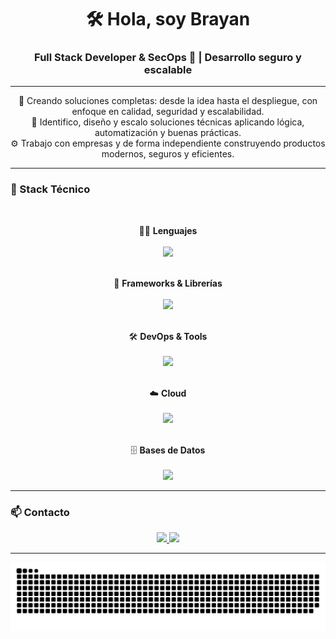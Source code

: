 <h1 align="center">🛠️ Hola, soy Brayan</h1>
<h3 align="center">Full Stack Developer & SecOps 🔐 | Desarrollo seguro y escalable</h3>

---

<div align="center">

🧠 Creando soluciones completas: desde la idea hasta el despliegue, con enfoque en calidad, seguridad y escalabilidad.<br>
🚀 Identifico, diseño y escalo soluciones técnicas aplicando lógica, automatización y buenas prácticas.  
⚙️ Trabajo con empresas y de forma independiente construyendo productos modernos, seguros y eficientes.

</div>

---

### 🧰 Stack Técnico

<div align="center">

<br>

🧑‍💻 <strong>Lenguajes</strong><br><br>
<img src="https://skillicons.dev/icons?i=python,typescript,javascript,java,cs,bash" /><br><br>

🧱 <strong>Frameworks & Librerías</strong><br><br>
<img src="https://skillicons.dev/icons?i=angular,react,astro,nextjs,nestjs,fastapi,net,spring" /><br><br>

🛠️ <strong>DevOps & Tools</strong><br><br>
<img src="https://skillicons.dev/icons?i=docker,github,githubactions,git,terraform,linux,vercel,figma,notion" /><br><br>

☁️ <strong>Cloud</strong><br><br>
<img src="https://skillicons.dev/icons?i=azure,aws" /><br><br>

🗄️ <strong>Bases de Datos</strong><br><br>
<img src="https://skillicons.dev/icons?i=mysql,postgresql,sqlite,mongodb,dynamodb" />

</div>


---

### 📫 Contacto
<div align="center">
  <a href="https://www.linkedin.com/in/brayansstivens/" target="_blank">
    <img src="https://img.shields.io/badge/LinkedIn-Brayan%20Stivens-blue?logo=linkedin&style=for-the-badge" />
  </a>
  <a href="mailto:brayanstivens66@gmail.com">
    <img src="https://img.shields.io/badge/Email-brayanstivens66@gmail.com-D14836?logo=gmail&logoColor=white&style=for-the-badge" />
  </a>
</div>

---

<!-- Snake animation opcional (puede quitarse si no lo querés) -->
<picture>
  <source media="(prefers-color-scheme: dark)" srcset="https://raw.githubusercontent.com/Platane/snk/output/github-contribution-grid-snake-dark.svg" />
  <source media="(prefers-color-scheme: light)" srcset="https://raw.githubusercontent.com/Platane/snk/output/github-contribution-grid-snake.svg" />
  <img alt="snake-animation" src="https://raw.githubusercontent.com/Platane/snk/output/github-contribution-grid-snake.svg" />
</picture>
